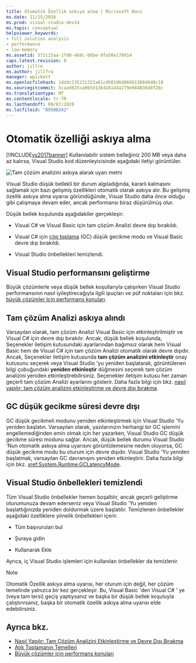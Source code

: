 ```yaml
---
title: Otomatik Özellik askıya alma | Microsoft Docs
ms.date: 11/15/2016
ms.prod: visual-studio-dev14
ms.topic: conceptual
helpviewer_keywords:
- full solution analysis
- performance
- low-memory
ms.assetid: 572c15aa-1fd0-468c-b6be-9fa50e170914
caps.latest.revision: 8
author: jillre
ms.author: jillfra
manager: wpickett
ms.openlocfilehash: 1dddc235131322a61cdb0106d866b138040d8c18
ms.sourcegitcommit: 5caad925ca0b5d136416144a279e984836d8f28c
ms.translationtype: MT
ms.contentlocale: tr-TR
ms.lasthandoff: 09/07/2020
ms.locfileid: "89508242"
---
```

# <a name="automatic-feature-suspension"></a>Otomatik özelliği askıya alma
[!INCLUDE[vs2017banner](../includes/vs2017banner.md)]
Kullanılabilir sistem belleğiniz 200 MB veya daha az kalırsa, Visual Studio kod düzenleyicisinde aşağıdaki iletiyi görüntüler.

 ![Tam çözüm analizini askıya alarak uyarı metni](../code-quality/media/fsa-alert.png "FSA_Alert")

 Visual Studio düşük bellekli bir durum algıladığında, kararlı kalmasını sağlamak için bazı gelişmiş özellikleri otomatik olarak askıya alır. Bu gelişmiş özellik askıya alma uyarısı göründüğünde, Visual Studio daha önce olduğu gibi çalışmaya devam eder, ancak performansı biraz düşürülmüş olur.

 Düşük bellek koşulunda aşağıdakiler gerçekleşir:

- Visual C# ve Visual Basic için tam çözüm Analizi devre dışı bırakıldı.

- Visual C# için [çöp toplama](https://msdn.microsoft.com/library/22b6cb97-0c80-4eeb-a2cf-5ed7655e37f9) (GC) düşük gecikme modu ve Visual Basic devre dışı bırakıldı.

- Visual Studio önbellekleri temizlendi.

## <a name="improve-visual-studio-performance"></a>Visual Studio performansını geliştirme
 Büyük çözümlerle veya düşük bellek koşullarıyla çalışırken Visual Studio performansının nasıl iyileştirecağıyla ilgili ipuçları ve püf noktaları için bkz. [büyük çözümler Için performans konuları](https://github.com/dotnet/roslyn/blob/master/docs/wiki/Performance-considerations-for-large-solutions.md).

## <a name="full-solution-analysis-suspended"></a>Tam çözüm Analizi askıya alındı
 Varsayılan olarak, tam çözüm Analizi Visual Basic için etkinleştirilmiştir ve Visual C# için devre dışı bırakılır. Ancak, düşük bellek koşulunda, Seçenekler iletişim kutusundaki ayarlarından bağımsız olarak hem Visual Basic hem de Visual C# için tam çözüm Analizi otomatik olarak devre dışıdır. Ancak, Seçenekler iletişim kutusunda **tam çözüm analizini etkinleştir** onay kutusunu seçerek veya Visual Studio 'yu yeniden başlatarak, görüntülenen bilgi çubuğundaki **yeniden etkinleştir** düğmesini seçerek tam çözüm analizini yeniden etkinleştirebilirsiniz. Seçenekler iletişim kutusu her zaman geçerli tam çözüm Analizi ayarlarını gösterir. Daha fazla bilgi için bkz. [nasıl yapılır: tam çözüm analizini etkinleştirme ve devre dışı bırakma](../code-quality/how-to-enable-and-disable-full-solution-analysis-for-managed-code.md).

## <a name="gc-low-latency-disabled"></a>GC düşük gecikme süresi devre dışı
 GC düşük gecikmeli modunu yeniden etkinleştirmek için Visual Studio 'Yu yeniden başlatın.  Varsayılan olarak, yazılarınızın herhangi bir GC işlemini engellemediğinden emin olmak için her yazarken, Visual Studio GC düşük gecikme süresi modunu sağlar. Ancak, düşük bellek durumu Visual Studio 'Nun otomatik askıya alma uyarısını görüntülemesine neden oluyorsa, GC düşük gecikme modu bu oturum için devre dışıdır. Visual Studio 'Yu yeniden başlatmak, varsayılan GC davranışını yeniden etkinleştirir. Daha fazla bilgi için bkz. <xref:System.Runtime.GCLatencyMode>.

## <a name="visual-studio-caches-flushed"></a>Visual Studio önbellekleri temizlendi

Tüm Visual Studio önbellekler hemen boşaltılır, ancak geçerli geliştirme oturumunuza devam ederseniz veya Visual Studio 'Yu yeniden başlattığınızda yeniden doldurmak üzere başlatılır. Temizlenen önbellekler aşağıdaki özelliklere yönelik önbellekleri içerir.

- Tüm başvuruları bul

- Şuraya gidin

- Kullanarak Ekle

Ayrıca, iç Visual Studio işlemleri için kullanılan önbellekler da temizlenir.

> [!NOTE]
> Otomatik Özellik askıya alma uyarısı, her oturum için değil, her çözüm temelinde yalnızca bir kez gerçekleşir. Bu, Visual Basic 'den Visual C# ' ye (veya tam tersi) geçiş yaptıysanız ve başka bir düşük bellek koşuluyla çalıştırırsanız, başka bir otomatik özellik askıya alma uyarısı elde edebilirsiniz.

## <a name="see-also"></a>Ayrıca bkz.

- [Nasıl Yapılır: Tam Çözüm Analizini Etkinleştirme ve Devre Dışı Bırakma](../code-quality/how-to-enable-and-disable-full-solution-analysis-for-managed-code.md)
- [Atık Toplamanın Temelleri](https://msdn.microsoft.com/library/67c5a20d-1be1-4ea7-8a9a-92b0b08658d2)
- [Büyük çözümler için performans konuları](https://github.com/dotnet/roslyn/blob/master/docs/wiki/Performance-considerations-for-large-solutions.md)